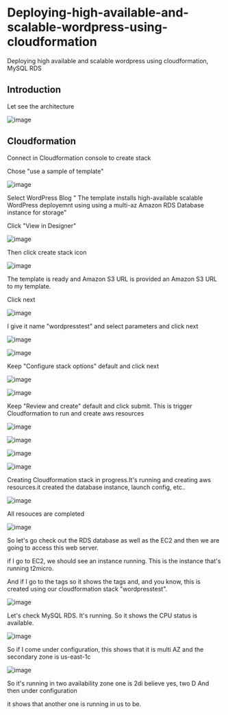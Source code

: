 # Deploying-high-available-and-scalable-wordpress-using-cloudformation
Deploying high available and scalable wordpress using cloudformation, MySQL RDS

## Introduction

Let see the architecture

![image](https://github.com/felixdagnon/Deploying-high-available-and-scalable-wordpress-using-cloudformation/assets/91665833/244f9d24-321b-4cc4-844c-6e513cf5c4ed)

## Cloudformation

Connect in Cloudformation console to create stack

Chose "use a sample of template"

![image](https://github.com/felixdagnon/Deploying-high-available-and-scalable-wordpress-using-cloudformation/assets/91665833/098698a2-09d2-4708-a5a7-241e5f9250ca)

Select WordPress Blog " The template installs high-available scalable WordPress deployemnt using using a multi-az Amazon RDS Database instance for storage"

Click "View in Designer"

![image](https://github.com/felixdagnon/Deploying-high-available-and-scalable-wordpress-using-cloudformation/assets/91665833/78988801-6c44-4061-87fa-1cca652d4f05)

Then click create stack icon

![image](https://github.com/felixdagnon/Deploying-high-available-and-scalable-wordpress-using-cloudformation/assets/91665833/35810e82-bcdf-413e-8b50-bf69ca8a7f91)

The template is ready and Amazon S3 URL is provided an Amazon S3 URL to my template.

Click next

![image](https://github.com/felixdagnon/Deploying-high-available-and-scalable-wordpress-using-cloudformation/assets/91665833/5c01c445-7f48-45ab-b108-cd4ed4d62d68)

I give it name "wordpresstest" and select parameters and click next

![image](https://github.com/felixdagnon/Deploying-high-available-and-scalable-wordpress-using-cloudformation/assets/91665833/b27cbd00-20ec-4f54-9375-1f7804a5074c)

![image](https://github.com/felixdagnon/Deploying-high-available-and-scalable-wordpress-using-cloudformation/assets/91665833/2ae03dbc-da9c-4ad0-b53e-1d77f1432e7b)


Keep "Configure stack options" default and click next

![image](https://github.com/felixdagnon/Deploying-high-available-and-scalable-wordpress-using-cloudformation/assets/91665833/49495679-04e7-4af3-983a-89669913b4c6)

![image](https://github.com/felixdagnon/Deploying-high-available-and-scalable-wordpress-using-cloudformation/assets/91665833/4fa40b3f-3612-4c82-a0bd-90a43e80e8a0)

Keep "Review and create" default and click submit. This is trigger Cloudformation to run and create aws resources

![image](https://github.com/felixdagnon/Deploying-high-available-and-scalable-wordpress-using-cloudformation/assets/91665833/98e06251-01db-4cc7-af76-00f2c9d0ac70)

![image](https://github.com/felixdagnon/Deploying-high-available-and-scalable-wordpress-using-cloudformation/assets/91665833/9e2da0ec-d839-4c80-b2dc-3e6f5c445d59)

![image](https://github.com/felixdagnon/Deploying-high-available-and-scalable-wordpress-using-cloudformation/assets/91665833/d496b2fb-2c06-4d9f-a3cb-86f7947899f6)

![image](https://github.com/felixdagnon/Deploying-high-available-and-scalable-wordpress-using-cloudformation/assets/91665833/1807a6cb-e2b0-4ec8-a2da-436fd011e7d0)

Creating Cloudformation stack in progress.It's running and creating aws resources.it created the database instance, launch config, etc..

![image](https://github.com/felixdagnon/Deploying-high-available-and-scalable-wordpress-using-cloudformation/assets/91665833/756eb840-99a9-4636-9914-4422c13415a3)

All resouces are completed

![image](https://github.com/felixdagnon/Deploying-high-available-and-scalable-wordpress-using-cloudformation/assets/91665833/df2677c9-f25b-4afa-b55b-d6b095ebd4d4)

So let's go check out the RDS database as well as the EC2 and then we are going to access this web server.

if I go to EC2, we should see an instance running. This is the instance that's running t2micro.

And if I go to the tags so it shows the tags and, and you know, this is created using our cloudformation stack "wordpresstest".

![image](https://github.com/felixdagnon/Deploying-high-available-and-scalable-wordpress-using-cloudformation/assets/91665833/3f151e87-cbd4-4b61-933d-e7013ad1ebe3)

Let's check MySQL RDS. It's running. So it shows the CPU status is available.

![image](https://github.com/felixdagnon/Deploying-high-available-and-scalable-wordpress-using-cloudformation/assets/91665833/0c09f8dd-7e95-432c-8985-899dbac50323)

So if I come under configuration, this shows that it is multi AZ and the secondary zone is us-east-1c

![image](https://github.com/felixdagnon/Deploying-high-available-and-scalable-wordpress-using-cloudformation/assets/91665833/838d52a1-4151-4926-b6e2-c9b1c04c8288)

So it's running in two availability zone one is 2di believe yes, two D And then under configuration

it shows that another one is running in us to be.






































